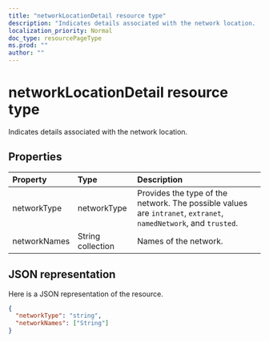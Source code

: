 ```yaml
---
title: "networkLocationDetail resource type"
description: "Indicates details associated with the network location. ."
localization_priority: Normal
doc_type: resourcePageType
ms.prod: ""
author: ""
---
```


# networkLocationDetail resource type
Indicates details associated with the network location.



## Properties
| Property	   | Type	|Description|
|:---------------|:--------|:----------|
|networkType|networkType|Provides the type of the network. The possible values are `intranet`, `extranet`, `namedNetwork`, and `trusted`.|
|networkNames|String collection|Names of the network.|


## JSON representation

Here is a JSON representation of the resource.

<!-- {
  "blockType": "resource",
  "optionalProperties": [

  ],
  "@odata.type": "microsoft.graph.networkLocationDetail"
}-->

```json
{
  "networkType": "string",
  "networkNames": ["String"]
}

```

<!-- uuid: 8fcb5dbc-d5aa-4681-8e31-b001d5168d79
2015-10-25 14:57:30 UTC -->
<!-- {
  "type": "#page.annotation",
  "description": "networkLocationDetail resource",
  "keywords": "",
  "section": "documentation",
  "tocPath": ""
}-->
